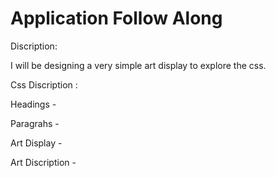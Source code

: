 

# Application Follow Along



Discription: 

I will be designing a very simple art display to explore the css. 


Css Discription :


Headings -


Paragrahs -


Art Display -


Art Discription -




